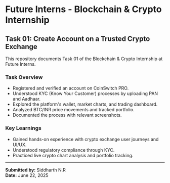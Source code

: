 # Future Interns - Blockchain & Crypto Internship

## Task 01: Create Account on a Trusted Crypto Exchange

This repository documents Task 01 of the Blockchain & Crypto Internship at Future Interns.

### Task Overview
- Registered and verified an account on CoinSwitch PRO.
- Understood KYC (Know Your Customer) processes by uploading PAN and Aadhaar.
- Explored the platform's wallet, market charts, and trading dashboard.
- Analyzed BTC/INR price movements and tracked portfolio.
- Documented the process with relevant screenshots.

### Key Learnings
- Gained hands-on experience with crypto exchange user journeys and UI/UX.
- Understood regulatory compliance through KYC.
- Practiced live crypto chart analysis and portfolio tracking.

---

**Submitted by:** Siddharth N.R  
**Date:** June 22, 2025 